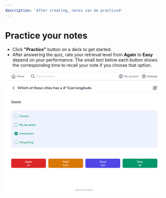 ```yaml
---
description: 'After creating, notes can be practiced'
---
```


# Practice your notes

* Click **"Practice"** button on a deck to get started.
* After answering the quiz, rate your retrieval level from **Again** to **Easy** depend on your performance. The small text below each button shows the corresponding time to recall your note if you choose that option.

![](../.gitbook/assets/image.png)


